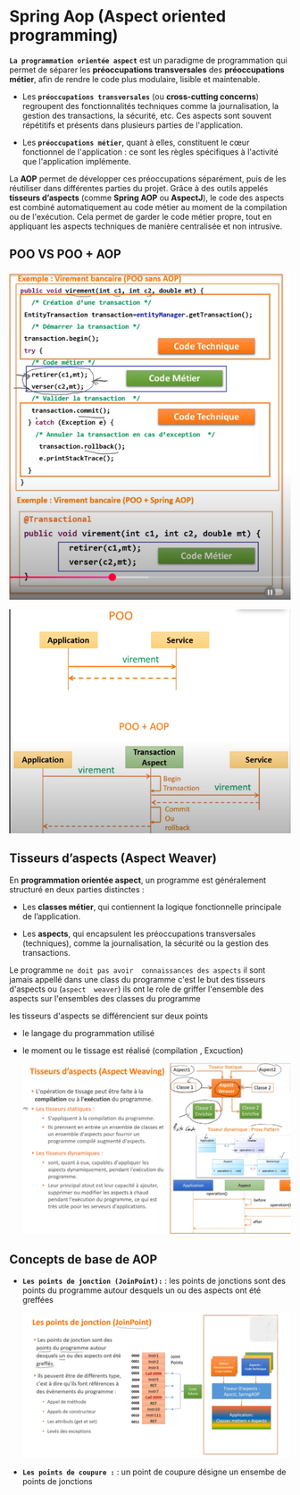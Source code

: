 # Spring Aop (Aspect oriented programming)
__`La programmation orientée aspect`__ est un paradigme de programmation qui permet de séparer les __préoccupations transversales__ des __préoccupations métier__, afin de rendre le code plus modulaire, lisible et maintenable.

- Les __`préoccupations transversales`__ (ou __cross-cutting concerns__) regroupent des fonctionnalités techniques comme la journalisation, la gestion des transactions, la sécurité, etc. Ces aspects sont souvent répétitifs et présents dans plusieurs parties de l'application.

- Les __`préoccupations métier`__, quant à elles, constituent le cœur fonctionnel de l'application : ce sont les règles spécifiques à l'activité que l'application implémente. 

La __AOP__ permet de développer ces préoccupations séparément, puis de les réutiliser dans différentes parties du projet. Grâce à des outils appelés __tisseurs d’aspects__ (comme __Spring AOP__ ou __AspectJ__), le code des aspects est combiné automatiquement au code métier au moment de la compilation ou de l'exécution. Cela permet de garder le code métier propre, tout en appliquant les aspects techniques de manière centralisée et non intrusive.

## POO VS POO + AOP

<p align="center">
  <img src="sources/poovsaspect.png" alt="pooANDaop ">
</p>
<p align="center">
  <img src="sources/aop.png" alt="pooANDaop ">
</p>


## Tisseurs d’aspects (Aspect Weaver)

En __programmation orientée aspect__, un programme est généralement structuré en deux parties distinctes :

- Les __classes métier__, qui contiennent la logique fonctionnelle principale de l’application.

- Les __aspects__, qui encapsulent les préoccupations transversales (techniques), comme la journalisation, la sécurité ou la gestion des transactions.

Le programme  `ne doit pas avoir  connaissances des aspects`  il sont  jamais appellé dans une  class  du programme 
c'est le  but des tisseurs d'aspects  ou  (`aspect  weaver`) ils ont le role de griffer l'ensemble  des aspects sur l'ensembles des classes du  programme 

les tisseurs  d'aspects se différencient sur deux points 
- le langage du programmation utilisé 
- le moment ou  le tissage est réalisé  (compilation , Excuction)

    <p align="center">
    <img src="sources/weaver.png" alt="weaver ">
    </p>

 
## Concepts  de  base de AOP
- __`Les points de jonction (JoinPoint):`__ :  les  points  de jonctions sont des points du  programme autour desquels un ou  des  aspects ont été greffées 
 
    <p align="center">
    <img src="sources/jointpoint.png" alt="joint point Aop">
    </p>

- __`Les points de coupure :`__ :   un point de coupure désigne un ensembe  de points de jonctions 